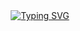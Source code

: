 <div align="center">
  <a href="https://git.io/typing-svg">
    <img src="https://readme-typing-svg.demolab.com?font=Monospace&pause=1000&color=cyan&width=435&lines=Here+you+won't+find+anything+(･⁠ ⁠〰⁠ ⁠･)" alt="Typing SVG" />
  </a>
</div>

